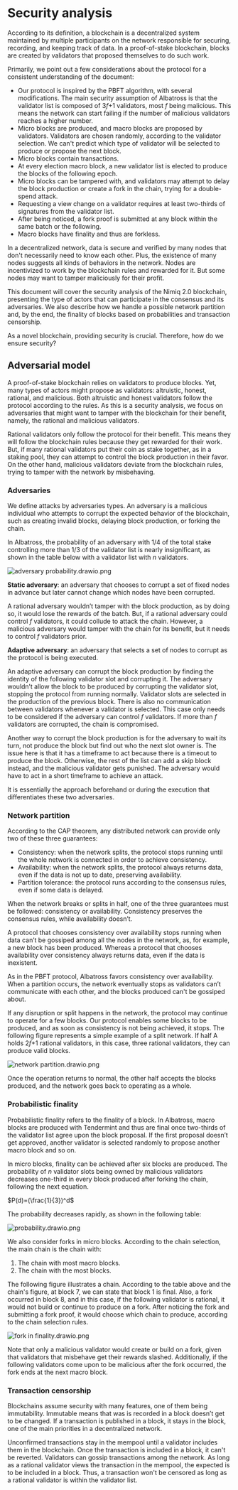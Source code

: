 # Security analysis

According to its definition, a blockchain is a decentralized system maintained by multiple participants on the network responsible for securing, recording, and keeping track of data. In a proof-of-stake blockchain, blocks are created by validators that proposed themselves to do such work.

Primarily, we point out a few considerations about the protocol for a consistent understanding of the document:

- Our protocol is inspired by the PBFT algorithm, with several modifications. The main security assumption of Albatross is that the validator list is composed of 3*f*+1 validators, most *f* being malicious. This means the network can start failing if the number of malicious validators reaches a higher number.
- Micro blocks are produced, and macro blocks are proposed by validators. Validators are chosen randomly, according to the validator selection. We can't predict which type of validator will be selected to produce or propose the next block.
- Micro blocks contain transactions.
- At every election macro block, a new validator list is elected to produce the blocks of the following epoch.
- Micro blocks can be tampered with, and validators may attempt to delay the block production or create a fork in the chain, trying for a double-spend attack.
- Requesting a view change on a validator requires at least two-thirds of signatures from the validator list.
- After being noticed, a fork proof is submitted at any block within the same batch or the following.
- Macro blocks have finality and thus are forkless.

In a decentralized network, data is secure and verified by many nodes that don't necessarily need to know each other. Plus, the existence of many nodes suggests all kinds of behaviors in the network. Nodes are incentivized to work by the blockchain rules and rewarded for it. But some nodes may want to tamper maliciously for their profit.

This document will cover the security analysis of the Nimiq 2.0 blockchain, presenting the type of actors that can participate in the consensus and its adversaries. We also describe how we handle a possible network partition and, by the end, the finality of blocks based on probabilities and transaction censorship.

As a novel blockchain, providing security is crucial. Therefore, how do we ensure security?

## Adversarial model

A proof-of-stake blockchain relies on validators to produce blocks. Yet, many types of actors might propose as validators: altruistic, honest, rational, and malicious. Both altruistic and honest validators follow the protocol according to the rules. As this is a security analysis, we focus on adversaries that might want to tamper with the blockchain for their benefit, namely, the rational and malicious validators.

Rational validators only follow the protocol for their benefit. This means they will follow the blockchain rules because they get rewarded for their work. But, if many rational validators put their coin as stake together, as in a staking pool, they can attempt to control the block production in their favor. On the other hand, malicious validators deviate from the blockchain rules, trying to tamper with the network by misbehaving.

### Adversaries

We define attacks by adversaries types. An adversary is a malicious individual who attempts to corrupt the expected behavior of the blockchain, such as creating invalid blocks, delaying block production, or forking the chain.

In Albatross, the probability of an adversary with 1/4 of the total stake controlling more than 1/3 of the validator list is nearly insignificant, as shown in the table below with a validator list with *n* validators.

![adversary probability.drawio.png](Security%20analysis%20ea4b46a45a8d4d4881df1d5130d39bbf/adversary_probability.drawio.png)

**Static adversary**: an adversary that chooses to corrupt a set of fixed nodes in advance but later cannot change which nodes have been corrupted.

A rational adversary wouldn’t tamper with the block production, as by doing so, it would lose the rewards of the batch. But, if a rational adversary could control *f* validators, it could collude to attack the chain. However, a malicious adversary would tamper with the chain for its benefit, but it needs to control *f* validators prior.

**Adaptive adversary**: an adversary that selects a set of nodes to corrupt as the protocol is being executed.

An adaptive adversary can corrupt the block production by finding the identity of the following validator slot and corrupting it. The adversary wouldn’t allow the block to be produced by corrupting the validator slot, stopping the protocol from running normally. Validator slots are selected in the production of the previous block. There is also no communication between validators whenever a validator is selected. This case only needs to be considered if the adversary can control *f* validators. If more than *f* validators are corrupted, the chain is compromised.

Another way to corrupt the block production is for the adversary to wait its turn, not produce the block but find out who the next slot owner is. The issue here is that it has a timeframe to act because there is a timeout to produce the block. Otherwise, the rest of the list can add a skip block instead, and the malicious validator gets punished. The adversary would have to act in a short timeframe to achieve an attack.

It is essentially the approach beforehand or during the execution that differentiates these two adversaries.

### Network partition

According to the CAP theorem, any distributed network can provide only two of these three guarantees:

- Consistency: when the network splits, the protocol stops running until the whole network is connected in order to achieve consistency.
- Availability: when the network splits, the protocol always returns data, even if the data is not up to date, preserving availability.
- Partition tolerance: the protocol runs according to the consensus rules, even if some data is delayed.

When the network breaks or splits in half, one of the three guarantees must be followed: consistency or availability. Consistency preserves the consensus rules, while availability doesn’t.

A protocol that chooses consistency over availability stops running when data can’t be gossiped among all the nodes in the network, as, for example, a new block has been produced. Whereas a protocol that chooses availability over consistency always returns data, even if the data is inexistent.

As in the PBFT protocol, Albatross favors consistency over availability. When a partition occurs, the network eventually stops as validators can’t communicate with each other, and the blocks produced can't be gossiped about.

If any disruption or split happens in the network, the protocol may continue to operate for a few blocks. Our protocol enables some blocks to be produced, and as soon as consistency is not being achieved, it stops. The following figure represents a simple example of a split network. If half A holds 2*f*+1 rational validators, in this case, three rational validators, they can produce valid blocks.

![network partition.drawio.png](Security%20analysis%20ea4b46a45a8d4d4881df1d5130d39bbf/network_partition.drawio.png)

Once the operation returns to normal, the other half accepts the blocks produced, and the network goes back to operating as a whole.

### Probabilistic finality

Probabilistic finality refers to the finality of a block. In Albatross, macro blocks are produced with Tendermint and thus are final once two-thirds of the validator list agree upon the block proposal. If the first proposal doesn’t get approved, another validator is selected randomly to propose another macro block and so on.

In micro blocks, finality can be achieved after six blocks are produced. The probability of *n* validator slots being owned by malicious validators decreases one-third in every block produced after forking the chain, following the next equation.

$P(d)=(\frac{1}{3})^d$

The probability decreases rapidly, as shown in the following table:

![probability.drawio.png](Security%20analysis%20ea4b46a45a8d4d4881df1d5130d39bbf/probability.drawio.png)

We also consider forks in micro blocks. According to the chain selection, the main chain is the chain with:

1. The chain with most macro blocks.
2. The chain with the most blocks.

The following figure illustrates a chain. According to the table above and the chain's figure, at block 7, we can state that block 1 is final. Also, a fork occurred in block 8, and in this case, if the following validator is rational, it would not build or continue to produce on a fork. After noticing the fork and submitting a fork proof, it would choose which chain to produce, according to the chain selection rules.

![fork in finality.drawio.png](Security%20analysis%20ea4b46a45a8d4d4881df1d5130d39bbf/fork_in_finality.drawio.png)

Note that only a malicious validator would create or build on a fork, given that validators that misbehave get their rewards slashed. Additionally, if the following validators come upon to be malicious after the fork occurred, the fork ends at the next macro block.

### Transaction censorship

Blockchains assume security with many features, one of them being immutability. Immutable means that was is recorded in a block doesn’t get to be changed. If a transaction is published in a block, it stays in the block, one of the main priorities in a decentralized network.

Unconfirmed transactions stay in the mempool until a validator includes them in the blockchain. Once the transaction is included in a block, it can't be reverted. Validators can gossip transactions among the network. As long as a rational validator views the transaction in the mempool, the expected is to be included in a block. Thus, a transaction won't be censored as long as a rational validator is within the validator list.
